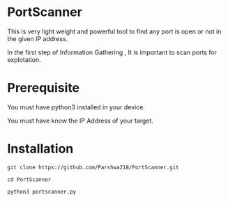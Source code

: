 # PortScanner
This is very light weight and powerful tool to find any port is open or not in the given IP address.

In the first step of Information Gathering , It is important to scan ports for explotation.



# Prerequisite
You must have python3 installed in your device.

You must have know the IP Address of your target.

# Installation
```
git clone https://github.com/Parshwa218/PortScanner.git
```

```
cd PortScanner
```
```
python3 portscanner.py
```
